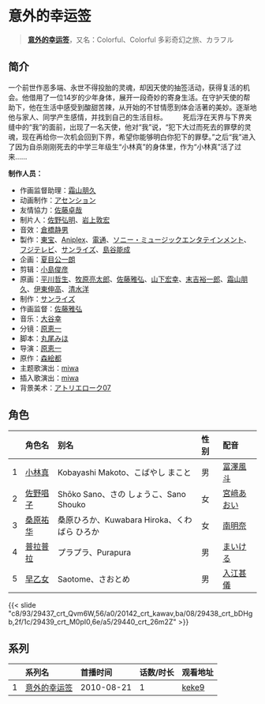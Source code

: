 # 意外的幸运签


> <u>**[意外的幸运签](https://bgm.tv/subject/9350)**</u>，又名：Colorful、Colorful 多彩奇幻之旅、カラフル

## 简介

一个前世作恶多端、永世不得投胎的灵魂，却因天使的抽签活动，获得复活的机会。他借用了一位14岁的少年身体，展开一段奇妙的寄身生活。在守护天使的帮助下，他在生活中感受到酸甜苦辣，从开始的不甘情愿到体会活著的美妙。逐渐地他与家人、同学产生感情，并找到自己的生活目标。
　　死后浮在天界与下界夹缝中的“我”的面前，出现了一名天使，他对“我”说，“犯下大过而死去的罪孽的灵魂，现在再给你一次机会回到下界，希望你能够明白你犯下的罪孽。”之后“我”进入了因为自杀刚刚死去的中学三年级生“小林真”的身体里，作为“小林真”活了过来……

**制作人员：**
- 作画监督助理：[霜山朋久](https://bgm.tv/person/13997)
- 动画制作：[アセンション](https://bgm.tv/person/19327)
- 友情協力：[佐藤卓哉](https://bgm.tv/person/200)
- 制片人：[佐野弘明](https://bgm.tv/person/3112)、[岩上敦宏](https://bgm.tv/person/5782)
- 音效：[倉橋静男](https://bgm.tv/person/6076)
- 製作：[東宝](https://bgm.tv/person/985)、[Aniplex](https://bgm.tv/person/645)、[電通](https://bgm.tv/person/221)、[ソニー・ミュージックエンタテインメント](https://bgm.tv/person/882)、[フジテレビ](https://bgm.tv/person/277)、[サンライズ](https://bgm.tv/person/189)、[島谷能成](https://bgm.tv/person/60290)
- 企画：[夏目公一朗](https://bgm.tv/person/3350)
- 剪辑：[小島俊彦](https://bgm.tv/person/22676)
- 原画：[平川哲生](https://bgm.tv/person/3798)、[牧原亮太郎](https://bgm.tv/person/12505)、[佐藤雅弘](https://bgm.tv/person/11489)、[山下宏幸](https://bgm.tv/person/12570)、[末吉裕一郎](https://bgm.tv/person/2251)、[霜山朋久](https://bgm.tv/person/13997)、[伊東伸高](https://bgm.tv/person/3164)、[清水洋](https://bgm.tv/person/3564)
- 制作：[サンライズ](https://bgm.tv/person/189)
- 作画监督：[佐藤雅弘](https://bgm.tv/person/11489)
- 音乐：[大谷幸](https://bgm.tv/person/234)
- 分镜：[原恵一](https://bgm.tv/person/1243)
- 脚本：[丸尾みほ](https://bgm.tv/person/1234)
- 导演：[原恵一](https://bgm.tv/person/1243)
- 原作：[森絵都](https://bgm.tv/person/20267)
- 主题歌演出：[miwa](https://bgm.tv/person/11277)
- 插入歌演出：[miwa](https://bgm.tv/person/11277)
- 背景美术：[アトリエローク07](https://bgm.tv/person/62960)

## 角色

|     |   角色名   |   别名  | 性别 |  配音  |
|:--- |:------  |:----      |:---  |:--   |
| 1 | [小林真](https://bgm.tv/character/29437) | Kobayashi Makoto、こばやし まこと | 男 | [冨澤風斗](https://bgm.tv/person/5648) |
| 2 | [佐野唱子](https://bgm.tv/character/20142) | Shōko Sano、さの しょうこ、Sano Shouko | 女 | [宮﨑あおい](https://bgm.tv/person/10563) |
| 3 | [桑原祐华](https://bgm.tv/character/29438) | 桑原ひろか、Kuwabara Hiroka、くわばら ひろか | 女 | [南明奈](https://bgm.tv/person/17148) |
| 4 | [普拉普拉](https://bgm.tv/character/29439) | プラプラ、Purapura | 男 | [まいける](https://bgm.tv/person/5564) |
| 5 | [早乙女](https://bgm.tv/character/29440) | Saotome、さおとめ | 男 | [入江甚儀](https://bgm.tv/person/17149) |

{{< slide "c8/93/29437_crt_Qvm6W,56/a0/20142_crt_kawav,ba/08/29438_crt_bDHgb,2f/1c/29439_crt_M0pI0,6e/a5/29440_crt_26m2Z" >}}

## 系列

|     | 系列名    | 首播时间       | 话数/时长 | 观看地址                                                    |
| :-- | :----- | :--------- | :---- | :------------------------------------------------------ |
| 1   |[意外的幸运签](https://bgm.tv/subject/9350)| 2010-08-21 | 1     | [keke9](https://www.keke9.app/play/25278-4-205239.html) |



